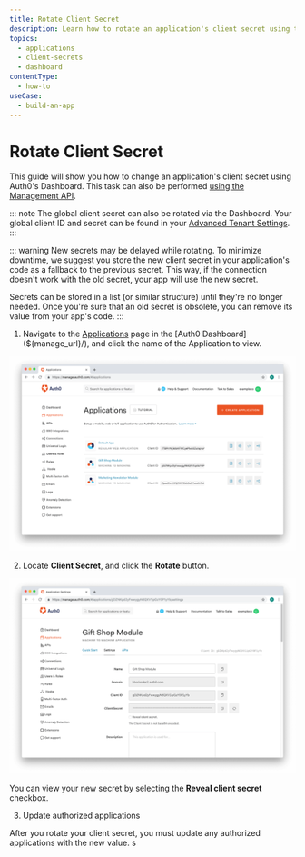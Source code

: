 ```yaml
---
title: Rotate Client Secret
description: Learn how to rotate an application's client secret using the Auth0 Management Dashboard.
topics:
  - applications
  - client-secrets
  - dashboard
contentType: 
  - how-to
useCase:
  - build-an-app
---
```

# Rotate Client Secret

This guide will show you how to change an application's client secret using Auth0's Dashboard. This task can also be performed [using the Management API](/api/management/guides/applications/rotate-client-secret).

::: note
The global client secret can also be rotated via the Dashboard. Your global client ID and secret can be found in your [Advanced Tenant Settings](${manage_url}/#/tenant/advanced).
:::

::: warning 
New secrets may be delayed while rotating. To minimize downtime, we suggest you store the new client secret in your application's code as a fallback to the previous secret. This way, if the connection doesn't work with the old secret, your app will use the new secret.

Secrets can be stored in a list (or similar structure) until they're no longer needed. Once you're sure that an old secret is obsolete, you can remove its value from your app's code.
:::

1. Navigate to the [Applications](${manage_url}/#/applications) page in the [Auth0 Dashboard](${manage_url}/), and click the name of the Application to view.

![View Applications](/media/articles/dashboard/guides/app-list.png)

2. Locate **Client Secret**, and click the **Rotate** button.

![Rotate Client Secret](/media/articles/dashboard/guides/app-settings.png)

You can view your new secret by selecting the **Reveal client secret** checkbox.

3. Update authorized applications

After you rotate your client secret, you must update any authorized applications with the new value.
s